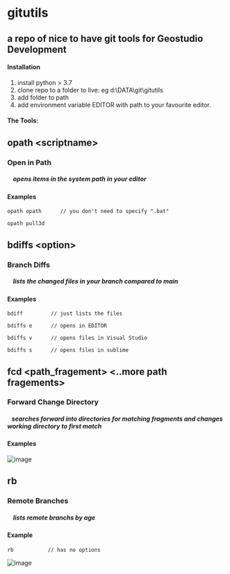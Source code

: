# gitutils
## a repo of nice to have git tools for Geostudio Development

#### Installation

1. install python > 3.7
2. clone repo to a folder to live: eg d:\DATA\git\gitutils
3. add folder to path
4. add environment variable EDITOR with path to your favourite editor.


#### The Tools:

## opath \<scriptname\>
### Open in Path
#####  &nbsp; &nbsp; opens items in the system path in your editor

#### Examples
    opath opath      // you don't need to specify ".bat"
  
    opath pull3d
    
    
## bdiffs \<option\>
### Branch Diffs
#####   &nbsp; &nbsp; lists the changed files in your branch compared to main

#### Examples
    bdiff         // just lists the files
  
    bdiffs e      // opens in EDITOR
    
    bdiffs v      // opens files in Visual Studio
    
    bdiffs s      // opens files in sublime
    
    
## fcd \<path_fragement\> \<..more path fragements\>
### Forward Change Directory
#####   &nbsp; &nbsp;searches forward into directories for matching fragments and changes working directory to first match

#### Examples
![image](https://user-images.githubusercontent.com/90342284/151314414-b40d4643-1f74-446c-8695-8a0fb6b0bc13.png)

## rb
### Remote Branches
#####   &nbsp; &nbsp; lists remote branchs by age
#### Example
    rb           // has no options
![image](https://user-images.githubusercontent.com/90342284/151432852-4e419880-524e-43d1-a77a-f8beb59a3e03.png)
